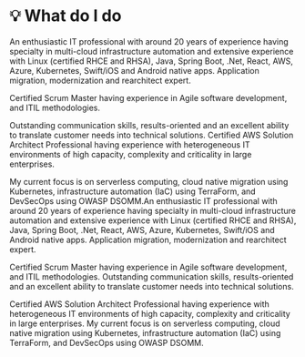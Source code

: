 # 💡 What do I do

An enthusiastic IT professional with around 20 years of experience having specialty in multi-cloud infrastructure automation and extensive experience with Linux (certified RHCE and RHSA), Java, Spring Boot, .Net, React, AWS, Azure, Kubernetes, Swift/iOS and Android native apps. Application migration, modernization and rearchitect expert.&#x20;

Certified Scrum Master having experience in Agile software development, and ITIL methodologies.&#x20;

Outstanding communication skills, results-oriented and an excellent ability to translate customer needs into technical solutions. Certified AWS Solution Architect Professional having experience with heterogeneous IT environments of high capacity, complexity and criticality in large enterprises.

My current focus is on serverless computing, cloud native migration using Kubernetes, infrastructure automation (IaC) using TerraForm, and DevSecOps using OWASP DSOMM.An enthusiastic IT professional with around 20 years of experience having specialty in multi-cloud infrastructure automation and extensive experience with Linux (certified RHCE and RHSA), Java, Spring Boot, .Net, React, AWS, Azure, Kubernetes, Swift/iOS and Android native apps. Application migration, modernization and rearchitect expert.&#x20;

Certified Scrum Master having experience in Agile software development, and ITIL methodologies. Outstanding communication skills, results-oriented and an excellent ability to translate customer needs into technical solutions.&#x20;

Certified AWS Solution Architect Professional having experience with heterogeneous IT environments of high capacity, complexity and criticality in large enterprises. My current focus is on serverless computing, cloud native migration using Kubernetes, infrastructure automation (IaC) using TerraForm, and DevSecOps using OWASP DSOMM.
